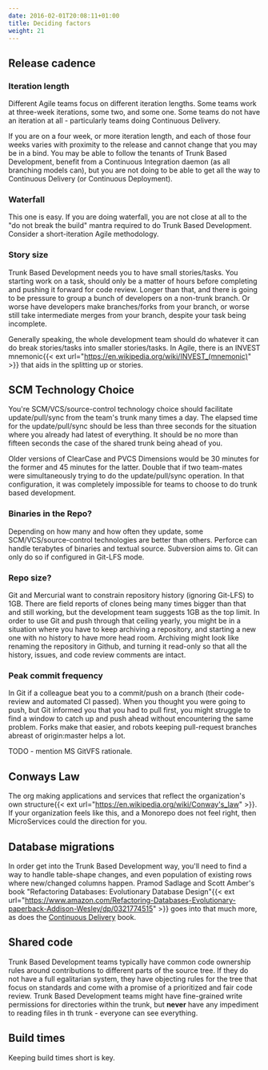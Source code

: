 ```yaml
---
date: 2016-02-01T20:08:11+01:00
title: Deciding factors
weight: 21
---
```


## Release cadence

### Iteration length

Different Agile teams focus on different iteration lengths. Some teams work at three-week iterations, some two, 
and some one. Some teams do not have an iteration at all - particularly teams doing Continuous Delivery.

If you are on a four week, or more iteration length, and each of those four weeks varies with proximity to the 
release and cannot change that you may be in a bind. You may be able to follow the tenants of Trunk Based Development, 
benefit from a Continuous Integration daemon (as all branching models can), but you are not doing to be able to 
get all the way to Continuous Delivery (or Continuous Deployment).

### Waterfall

This one is easy. If you are doing waterfall, you are not close at all to the "do not break the build" mantra required
to do Trunk Based Development. Consider a short-iteration Agile methodology.

### Story size

Trunk Based Development needs you to have small stories/tasks. You starting work on a task, should only be a matter
of hours before completing and pushing it forward for code review. Longer than that, and there is going to be 
pressure to group a bunch of developers on a non-trunk branch. Or worse have developers make branches/forks from your 
branch, or worse still take intermediate merges from your branch, despite your task being incomplete.  

Generally speaking, the whole development team should do whatever it can do break stories/tasks into smaller stories/tasks. 
In Agile, there is an INVEST mnemonic{{< ext url="https://en.wikipedia.org/wiki/INVEST_(mnemonic)" >}} that aids in the splitting
up or stories.

## SCM Technology Choice

You're SCM/VCS/source-control technology choice should facilitate update/pull/sync from the team's trunk many times 
a day. The elapsed time for the update/pull/sync should be less than three seconds for the situation where you 
already had latest of everything.  It should be no more than fifteen seconds the case of the shared trunk being ahead 
of you. 

Older versions of ClearCase and PVCS Dimensions would be 30 minutes for the former and 45 minutes for the latter. 
Double that if two team-mates were simultaneously trying to do the update/pull/sync operation. In that configuration, it 
was completely impossible for teams to choose to do trunk based development.

### Binaries in the Repo?

Depending on how many and how often they update, some SCM/VCS/source-control technologies are better than others. 
Perforce can handle terabytes of binaries and textual source. Subversion aims to. Git can only do so if configured in
Git-LFS mode.

### Repo size?

Git and Mercurial want to constrain repository history (ignoring Git-LFS) to 1GB. There are field reports of clones being 
many times bigger than that and still working, but the development team suggests 1GB as the top limit. In order to use Git 
and push through that ceiling yearly, you might be in a situation where you have to keep archiving a repository, and starting 
a new one with no history to have more head room.  Archiving might look like renaming the repository in Github, and turning it 
read-only so that all the history, issues, and code review comments are intact.

### Peak commit frequency

In Git if a colleague beat you to a commit/push on a branch (their code-review and automated CI passed). When you 
thought you were going to push, but Git informed you that you had to pull first, you might struggle to find a window 
to catch up and push ahead without encountering the same problem. Forks make that easier, and robots keeping 
pull-request branches abreast of origin:master helps a lot.

TODO - mention MS GitVFS rationale.

## Conways Law

The org making applications and services that reflect the organization's own structure{{< ext url="https://en.wikipedia.org/wiki/Conway's_law" >}}. 
If your organization feels like this, and a Monorepo does not feel right, then MicroServices could the direction for you.

## Database migrations

In order get into the Trunk Based Development way, you'll need to find a way to handle table-shape changes, and even
population of existing rows where new/changed columns happen. Pramod Sadlage and Scott Amber's book 
"Refactoring Databases: Evolutionary Database Design"{{< ext url="https://www.amazon.com/Refactoring-Databases-Evolutionary-paperback-Addison-Wesley/dp/0321774515" >}}
goes into that much more, as does the [Continuous Delivery](/continuous-delivery/) book.

## Shared code

Trunk Based Development teams typically have common code ownership rules around contributions to different parts
of the source tree. If they do not have a full egalitarian system, they have objecting rules for the tree that focus
on standards and come with a promise of a prioritized and fair code review. Trunk Based Development teams might have
fine-grained write permissions for directories within the trunk, but **never** have any impediment to reading files in th
trunk - everyone can see everything.

## Build times

Keeping build times short is key.

<!-- ## Parallelization

## CI capacity

## QA style

## Environments

### Developer workstations

### Shared services infra

## Code review

## Live config changes

## Tech debt accumulation

## Incident handling

## Backlog management

-->